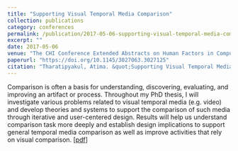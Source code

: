 ```yaml
---
title: "Supporting Visual Temporal Media Comparison"
collection: publications
category: conferences
permalink: /publication/2017-05-06-supporting-visual-temporal-media-comparison
excerpt: ""
date: 2017-05-06
venue: "The CHI Conference Extended Abstracts on Human Factors in Computing Systems"
paperurl: "https://doi.org/10.1145/3027063.3027125"
citation: "Tharatipyakul, Atima. &quot;Supporting Visual Temporal Media Comparison.&quot; In <i>Proceedings of the 2017 CHI Conference Extended Abstracts on Human Factors in Computing Systems</i>, pp. 330-334. 2017."
---
```


Comparison is often a basis for understanding, discovering, evaluating, and improving an artifact or process. Throughout my PhD thesis, I will investigate various problems related to visual temporal media (e.g. video) and develop theories and systems to support the comparison of such media through iterative and user-centered design. Results will help us understand comparison task more deeply and establish design implications to support general temporal media comparison as well as improve activities that rely on visual comparison. [[pdf](https://dl.acm.org/doi/10.1145/3027063.3027125?cid=99659116563)]
